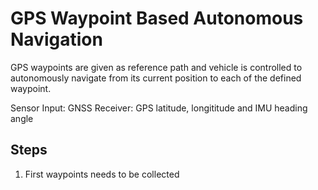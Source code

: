 # GPS Waypoint Based Autonomous Navigation

GPS waypoints are given as reference path and vehicle is controlled to autonomously navigate from its current position to each of the defined waypoint. 

Sensor Input:
GNSS Receiver: GPS latitude, longititude and IMU heading angle

## Steps

1. First waypoints needs to be collected 